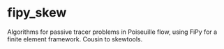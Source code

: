 # fipy_skew
Algorithms for passive tracer problems in Poiseuille flow, using FiPy for a finite element framework. Cousin to skewtools.
